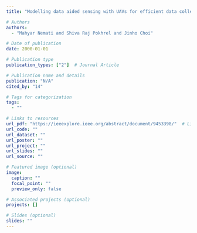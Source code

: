```yaml
---
title: "Modelling data aided sensing with UAVs for efficient data collection"

# Authors
authors:
  - "Mahyar Nemati and Shiva Raj Pokhrel and Jinho Choi"

# Date of publication
date: 2000-01-01

# Publication type
publication_types: ["2"]  # Journal Article

# Publication name and details
publication: "N/A"
cited_by: "14"

# Tags for categorization
tags:
  - ""

# Links to resources
url_pdf: "https://ieeexplore.ieee.org/abstract/document/9453398/"  # Link to the resource
url_code: ""
url_dataset: ""
url_poster: ""
url_project: ""
url_slides: ""
url_source: ""

# Featured image (optional)
image:
  caption: ""
  focal_point: ""
  preview_only: false

# Associated projects (optional)
projects: []

# Slides (optional)
slides: ""
---
```

